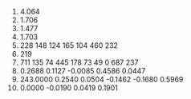 1. 4.064
2. 1.706
3. 1.477
4. 1.703
5. 228 148 124 165 104 460 232
6. 219
7. 711 135 74 445 178 73 49 0 687 237
8. 0.2688 0.1127 -0.0085 0.4586 0.0447
9. 243.0000 0.2540 0.0504 -0.1462 -0.1680 0.5969
10. 0.0000 -0.0190 0.0419 0.1901
